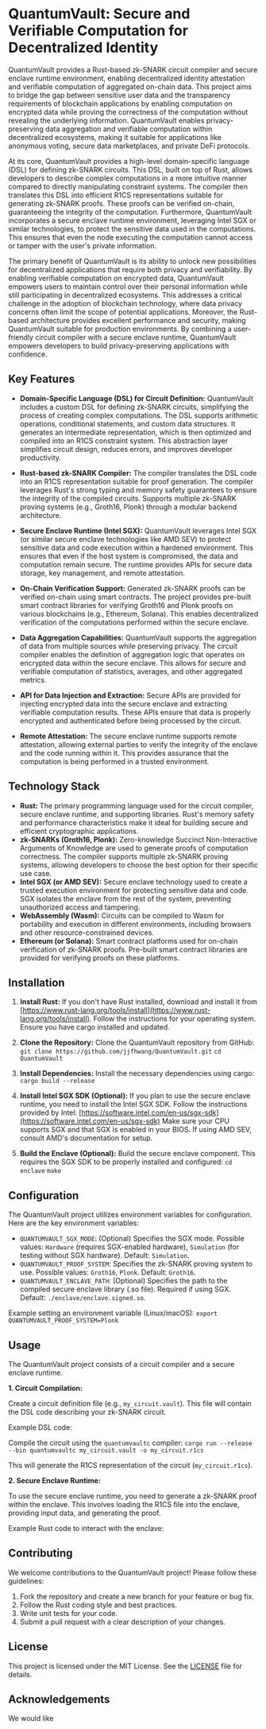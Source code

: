 # QuantumVault: Secure and Verifiable Computation for Decentralized Identity

QuantumVault provides a Rust-based zk-SNARK circuit compiler and secure enclave runtime environment, enabling decentralized identity attestation and verifiable computation of aggregated on-chain data. This project aims to bridge the gap between sensitive user data and the transparency requirements of blockchain applications by enabling computation on encrypted data while proving the correctness of the computation without revealing the underlying information. QuantumVault enables privacy-preserving data aggregation and verifiable computation within decentralized ecosystems, making it suitable for applications like anonymous voting, secure data marketplaces, and private DeFi protocols.

At its core, QuantumVault provides a high-level domain-specific language (DSL) for defining zk-SNARK circuits. This DSL, built on top of Rust, allows developers to describe complex computations in a more intuitive manner compared to directly manipulating constraint systems. The compiler then translates this DSL into efficient R1CS representations suitable for generating zk-SNARK proofs. These proofs can be verified on-chain, guaranteeing the integrity of the computation. Furthermore, QuantumVault incorporates a secure enclave runtime environment, leveraging Intel SGX or similar technologies, to protect the sensitive data used in the computations. This ensures that even the node executing the computation cannot access or tamper with the user's private information.

The primary benefit of QuantumVault is its ability to unlock new possibilities for decentralized applications that require both privacy and verifiability. By enabling verifiable computation on encrypted data, QuantumVault empowers users to maintain control over their personal information while still participating in decentralized ecosystems. This addresses a critical challenge in the adoption of blockchain technology, where data privacy concerns often limit the scope of potential applications. Moreover, the Rust-based architecture provides excellent performance and security, making QuantumVault suitable for production environments. By combining a user-friendly circuit compiler with a secure enclave runtime, QuantumVault empowers developers to build privacy-preserving applications with confidence.

## Key Features

*   **Domain-Specific Language (DSL) for Circuit Definition:** QuantumVault includes a custom DSL for defining zk-SNARK circuits, simplifying the process of creating complex computations. The DSL supports arithmetic operations, conditional statements, and custom data structures. It generates an intermediate representation, which is then optimized and compiled into an R1CS constraint system. This abstraction layer simplifies circuit design, reduces errors, and improves developer productivity.

*   **Rust-based zk-SNARK Compiler:** The compiler translates the DSL code into an R1CS representation suitable for proof generation. The compiler leverages Rust's strong typing and memory safety guarantees to ensure the integrity of the compiled circuits. Supports multiple zk-SNARK proving systems (e.g., Groth16, Plonk) through a modular backend architecture.

*   **Secure Enclave Runtime (Intel SGX):** QuantumVault leverages Intel SGX (or similar secure enclave technologies like AMD SEV) to protect sensitive data and code execution within a hardened environment. This ensures that even if the host system is compromised, the data and computation remain secure. The runtime provides APIs for secure data storage, key management, and remote attestation.

*   **On-Chain Verification Support:** Generated zk-SNARK proofs can be verified on-chain using smart contracts. The project provides pre-built smart contract libraries for verifying Groth16 and Plonk proofs on various blockchains (e.g., Ethereum, Solana). This enables decentralized verification of the computations performed within the secure enclave.

*   **Data Aggregation Capabilities:** QuantumVault supports the aggregation of data from multiple sources while preserving privacy. The circuit compiler enables the definition of aggregation logic that operates on encrypted data within the secure enclave. This allows for secure and verifiable computation of statistics, averages, and other aggregated metrics.

*   **API for Data Injection and Extraction:** Secure APIs are provided for injecting encrypted data into the secure enclave and extracting verifiable computation results. These APIs ensure that data is properly encrypted and authenticated before being processed by the circuit.

*   **Remote Attestation:** The secure enclave runtime supports remote attestation, allowing external parties to verify the integrity of the enclave and the code running within it. This provides assurance that the computation is being performed in a trusted environment.

## Technology Stack

*   **Rust:** The primary programming language used for the circuit compiler, secure enclave runtime, and supporting libraries. Rust's memory safety and performance characteristics make it ideal for building secure and efficient cryptographic applications.
*   **zk-SNARKs (Groth16, Plonk):** Zero-knowledge Succinct Non-Interactive Arguments of Knowledge are used to generate proofs of computation correctness. The compiler supports multiple zk-SNARK proving systems, allowing developers to choose the best option for their specific use case.
*   **Intel SGX (or AMD SEV):** Secure enclave technology used to create a trusted execution environment for protecting sensitive data and code. SGX isolates the enclave from the rest of the system, preventing unauthorized access and tampering.
*   **WebAssembly (Wasm):** Circuits can be compiled to Wasm for portability and execution in different environments, including browsers and other resource-constrained devices.
*   **Ethereum (or Solana):** Smart contract platforms used for on-chain verification of zk-SNARK proofs. Pre-built smart contract libraries are provided for verifying proofs on these platforms.

## Installation

1.  **Install Rust:** If you don't have Rust installed, download and install it from [https://www.rust-lang.org/tools/install](https://www.rust-lang.org/tools/install). Follow the instructions for your operating system. Ensure you have cargo installed and updated.

2.  **Clone the Repository:** Clone the QuantumVault repository from GitHub:
    `git clone https://github.com/jjfhwang/QuantumVault.git`
    `cd QuantumVault`

3.  **Install Dependencies:** Install the necessary dependencies using cargo:
    `cargo build --release`

4.  **Install Intel SGX SDK (Optional):** If you plan to use the secure enclave runtime, you need to install the Intel SGX SDK. Follow the instructions provided by Intel: [https://software.intel.com/en-us/sgx-sdk](https://software.intel.com/en-us/sgx-sdk) Make sure your CPU supports SGX and that SGX is enabled in your BIOS. If using AMD SEV, consult AMD's documentation for setup.

5.  **Build the Enclave (Optional):** Build the secure enclave component. This requires the SGX SDK to be properly installed and configured:
    `cd enclave`
    `make`

## Configuration

The QuantumVault project utilizes environment variables for configuration. Here are the key environment variables:

*   `QUANTUMVAULT_SGX_MODE`: (Optional) Specifies the SGX mode. Possible values: `Hardware` (requires SGX-enabled hardware), `Simulation` (for testing without SGX hardware). Default: `Simulation`.
*   `QUANTUMVAULT_PROOF_SYSTEM`: Specifies the zk-SNARK proving system to use. Possible values: `Groth16`, `Plonk`. Default: `Groth16`.
*   `QUANTUMVAULT_ENCLAVE_PATH`: (Optional) Specifies the path to the compiled secure enclave library (.so file). Required if using SGX. Default: `./enclave/enclave.signed.so`.

Example setting an environment variable (Linux/macOS):
`export QUANTUMVAULT_PROOF_SYSTEM=Plonk`

## Usage

The QuantumVault project consists of a circuit compiler and a secure enclave runtime.

**1. Circuit Compilation:**

Create a circuit definition file (e.g., `my_circuit.vault`). This file will contain the DSL code describing your zk-SNARK circuit.

Example DSL code:


Compile the circuit using the `quantumvaultc` compiler:
`cargo run --release --bin quantumvaultc my_circuit.vault -o my_circuit.r1cs`

This will generate the R1CS representation of the circuit (`my_circuit.r1cs`).

**2. Secure Enclave Runtime:**

To use the secure enclave runtime, you need to generate a zk-SNARK proof within the enclave. This involves loading the R1CS file into the enclave, providing input data, and generating the proof.

Example Rust code to interact with the enclave:


## Contributing

We welcome contributions to the QuantumVault project! Please follow these guidelines:

1.  Fork the repository and create a new branch for your feature or bug fix.
2.  Follow the Rust coding style and best practices.
3.  Write unit tests for your code.
4.  Submit a pull request with a clear description of your changes.

## License

This project is licensed under the MIT License. See the [LICENSE](https://github.com/jjfhwang/QuantumVault/blob/main/LICENSE) file for details.

## Acknowledgements

We would like